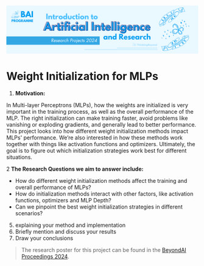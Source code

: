![BeyondAI Banner for Research Projects](../BeyondAI_Banner_Research_Projects_2024.png)

# Weight Initialization for MLPs

1. **Motivation:**

In Multi-layer Perceptrons (MLPs), how the weights are initialized is very important in the training process, as well as the overall performance of the MLP. The right initialization can make training faster, avoid problems like vanishing or exploding gradients, and generally lead to better performance. This project looks into how different weight initialization methods impact MLPs' performance. We’re also interested in how these methods work together with things like activation functions and optimizers. Ultimately, the goal is to figure out which initialization strategies work best for different situations.

2 **The Research Questions we aim to answer include:**

* How do different weight initialization methods affect the training  and overall performance of MLPs?
* How do initialization methods interact with other factors, like activation functions, optimizers and MLP Depth?
* Can we pinpoint the best weight initialization strategies in different scenarios?

5. explaining your method and implementation
6. Briefly mention and discuss your results
7. Draw your conclusions

> The research poster for this project can be found in the [BeyondAI Proceedings 2024](https://thinkingbeyond.education/beyondai_proceedings_2024/).
